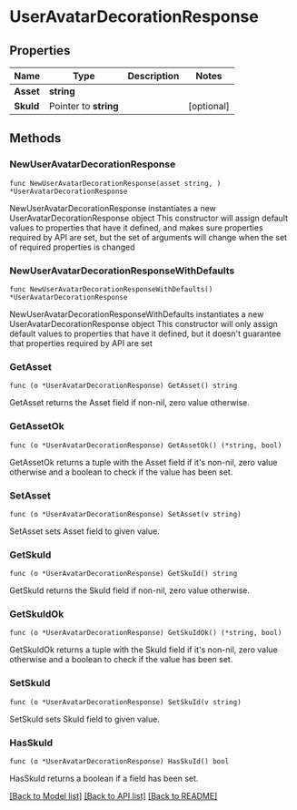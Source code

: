 # UserAvatarDecorationResponse

## Properties

Name | Type | Description | Notes
------------ | ------------- | ------------- | -------------
**Asset** | **string** |  | 
**SkuId** | Pointer to **string** |  | [optional] 

## Methods

### NewUserAvatarDecorationResponse

`func NewUserAvatarDecorationResponse(asset string, ) *UserAvatarDecorationResponse`

NewUserAvatarDecorationResponse instantiates a new UserAvatarDecorationResponse object
This constructor will assign default values to properties that have it defined,
and makes sure properties required by API are set, but the set of arguments
will change when the set of required properties is changed

### NewUserAvatarDecorationResponseWithDefaults

`func NewUserAvatarDecorationResponseWithDefaults() *UserAvatarDecorationResponse`

NewUserAvatarDecorationResponseWithDefaults instantiates a new UserAvatarDecorationResponse object
This constructor will only assign default values to properties that have it defined,
but it doesn't guarantee that properties required by API are set

### GetAsset

`func (o *UserAvatarDecorationResponse) GetAsset() string`

GetAsset returns the Asset field if non-nil, zero value otherwise.

### GetAssetOk

`func (o *UserAvatarDecorationResponse) GetAssetOk() (*string, bool)`

GetAssetOk returns a tuple with the Asset field if it's non-nil, zero value otherwise
and a boolean to check if the value has been set.

### SetAsset

`func (o *UserAvatarDecorationResponse) SetAsset(v string)`

SetAsset sets Asset field to given value.


### GetSkuId

`func (o *UserAvatarDecorationResponse) GetSkuId() string`

GetSkuId returns the SkuId field if non-nil, zero value otherwise.

### GetSkuIdOk

`func (o *UserAvatarDecorationResponse) GetSkuIdOk() (*string, bool)`

GetSkuIdOk returns a tuple with the SkuId field if it's non-nil, zero value otherwise
and a boolean to check if the value has been set.

### SetSkuId

`func (o *UserAvatarDecorationResponse) SetSkuId(v string)`

SetSkuId sets SkuId field to given value.

### HasSkuId

`func (o *UserAvatarDecorationResponse) HasSkuId() bool`

HasSkuId returns a boolean if a field has been set.


[[Back to Model list]](../README.md#documentation-for-models) [[Back to API list]](../README.md#documentation-for-api-endpoints) [[Back to README]](../README.md)


